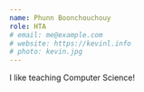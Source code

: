 ```yaml
---
name: Phunn Boonchouchouy
role: HTA
# email: me@example.com
# website: https://kevinl.info
# photo: kevin.jpg
---
```


I like teaching Computer Science!
